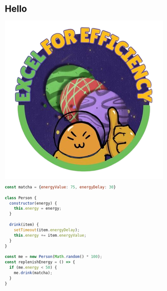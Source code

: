 # Hello

![Logo of Excel For Efficiency!](https://github.com/PeppermintSnow/ExcelForEfficiency/blob/website/images/head/logo.png?raw=true)

``` javascript
const matcha = {energyValue: 75, energyDelay: 30}

class Person {
  constructor(energy) {
    this.energy = energy;
  }

  drink(item) {
    setTimeout(item.energyDelay);
    this.energy += item.energyValue;    
  }
}

const me = new Person(Math.random() * 100);
const replenishEnergy = () => {
  if (me.energy < 50) {
    me.drink(matcha);
  }
}

```
